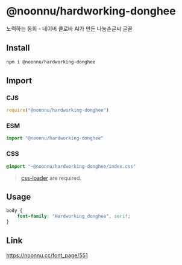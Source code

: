 # @noonnu/hardworking-donghee
노력하는 동희 - 네이버 클로바 AI가 만든 나눔손글씨 글꼴

## Install
```sh
npm i @noonnu/hardworking-donghee
```
## Import
### CJS
```js
require("@noonnu/hardworking-donghee")
```
### ESM
```js
import "@noonnu/hardworking-donghee"
```
### CSS 
```css
@import "~@noonnu/hardworking-donghee/index.css"
```
> [css-loader](https://github.com/webpack-contrib/css-loader) are required.

## Usage
```css
body {
    font-family: "Hardworking_donghee", serif;
}
```

## Link
https://noonnu.cc/font_page/551